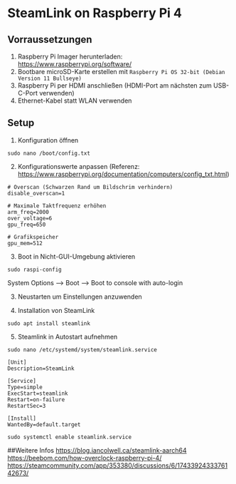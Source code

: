 # SteamLink on Raspberry Pi 4

## Vorraussetzungen

1. Raspberry Pi Imager herunterladen: https://www.raspberrypi.org/software/
2. Bootbare microSD-Karte erstellen mit `Raspberry Pi OS 32-bit (Debian Version 11 Bullseye)`
3. Raspberry Pi per HDMI anschließen (HDMI-Port am nächsten zum USB-C-Port verwenden)
4. Ethernet-Kabel statt WLAN verwenden

## Setup
   
1. Konfiguration öffnen
```
sudo nano /boot/config.txt
```
2. Konfigurationswerte anpassen (Referenz: https://www.raspberrypi.org/documentation/computers/config_txt.html)
```
# Overscan (Schwarzen Rand um Bildschrim verhindern)
disable_overscan=1

# Maximale Taktfrequenz erhöhen
arm_freq=2000
over_voltage=6
gpu_freq=650

# Grafikspeicher
gpu_mem=512

```
3. Boot in Nicht-GUI-Umgebung aktivieren
```
sudo raspi-config
```
System Options --> Boot --> Boot to console with auto-login

3. Neustarten um Einstellungen anzuwenden

4. Installation von SteamLink
```
sudo apt install steamlink
```
5. Steamlink in Autostart aufnehmen
```
sudo nano /etc/systemd/system/steamlink.service
```
```
[Unit]
Description=SteamLink

[Service]
Type=simple
ExecStart=steamlink
Restart=on-failure
RestartSec=3

[Install]
WantedBy=default.target
```
```
sudo systemctl enable steamlink.service
```
##Weitere Infos
https://blog.iancolwell.ca/steamlink-aarch64
https://beebom.com/how-overclock-raspberry-pi-4/
https://steamcommunity.com/app/353380/discussions/6/1743392433376142673/
